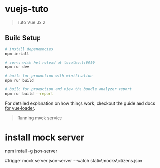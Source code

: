 # vuejs-tuto

> Tuto Vue JS 2

## Build Setup

``` bash
# install dependencies
npm install

# serve with hot reload at localhost:8080
npm run dev

# build for production with minification
npm run build

# build for production and view the bundle analyzer report
npm run build --report
```

For detailed explanation on how things work, checkout the [guide](http://vuejs-templates.github.io/webpack/) and [docs for vue-loader](http://vuejs.github.io/vue-loader).

> Running mock service

# install mock server
npm install -g json-server

#trigger mock server
json-server --watch static\mocks\citizens.json
